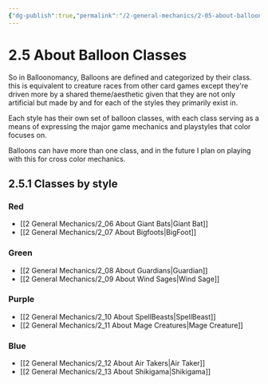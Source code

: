 ```yaml
---
{"dg-publish":true,"permalink":"/2-general-mechanics/2-05-about-balloon-classes/"}
---
```


# 2.5 About Balloon Classes

So in Balloonomancy, Balloons are defined and categorized by their class. this is equivalent to creature races from other card games except they're driven more by a shared theme/aesthetic given that they are not only artificial but made by and for each of the styles they primarily exist in.

Each style has their own set of balloon classes, with each class serving as a means of expressing the major game mechanics and playstyles that color focuses on.

Balloons can have more than one class, and in the future I plan on playing with this for cross color mechanics.

## 2.5.1 Classes by style
### Red
- [[2 General Mechanics/2_06 About Giant Bats\|Giant Bat]]
- [[2 General Mechanics/2_07 About Bigfoots\|BigFoot]]

### Green
- [[2 General Mechanics/2_08 About Guardians\|Guardian]]
- [[2 General Mechanics/2_09 About Wind Sages\|Wind Sage]]

### Purple
- [[2 General Mechanics/2_10 About SpellBeasts\|SpellBeast]]
- [[2 General Mechanics/2_11 About Mage Creatures\|Mage Creature]]

### Blue
- [[2 General Mechanics/2_12 About Air Takers\|Air Taker]]
- [[2 General Mechanics/2_13 About Shikigama\|Shikigama]]
